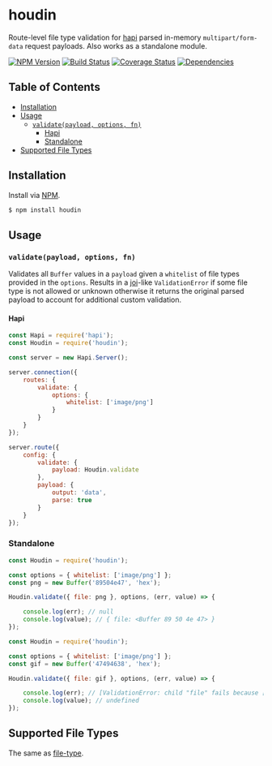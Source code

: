 # houdin
Route-level file type validation for [hapi](https://github.com/hapijs/hapi) parsed in-memory `multipart/form-data` request payloads. Also works as a standalone module.

[![NPM Version][fury-img]][fury-url] [![Build Status][travis-img]][travis-url] [![Coverage Status][coveralls-img]][coveralls-url] [![Dependencies][david-img]][david-url]

## Table of Contents
- [Installation](#installation)
- [Usage](#usage)
  - [`validate(payload, options, fn)`](#validatepayload-options-fn)
    - [Hapi](#hapi)
    - [Standalone](#standalone)
- [Supported File Types](#supported-file-types)

## Installation
Install via [NPM](https://www.npmjs.org).

```sh
$ npm install houdin
```

## Usage
### `validate(payload, options, fn)`
Validates all `Buffer` values in a `payload` given a `whitelist` of file types provided in the `options`. Results in a [joi](https://github.com/hapijs/joi)-like `ValidationError` if some file type is not allowed or unknown otherwise it returns the original parsed payload to account for additional custom validation.

#### Hapi

```js
const Hapi = require('hapi');
const Houdin = require('houdin');

const server = new Hapi.Server();

server.connection({
    routes: {
        validate: {
            options: {
                whitelist: ['image/png']
            }
        }
    }
});

server.route({
    config: {
        validate: {
            payload: Houdin.validate
        },
        payload: {
            output: 'data',
            parse: true
        }
    }
});
```

### Standalone

```js
const Houdin = require('houdin');

const options = { whitelist: ['image/png'] };
const png = new Buffer('89504e47', 'hex');

Houdin.validate({ file: png }, options, (err, value) => {

    console.log(err); // null
    console.log(value); // { file: <Buffer 89 50 4e 47> }
});
```

```js
const Houdin = require('houdin');

const options = { whitelist: ['image/png'] };
const gif = new Buffer('47494638', 'hex');

Houdin.validate({ file: gif }, options, (err, value) => {

    console.log(err); // [ValidationError: child "file" fails because ["file" type is not allowed]]
    console.log(value); // undefined
});
```

## Supported File Types
The same as [file-type](https://github.com/sindresorhus/file-type#supported-file-types).

[coveralls-img]: https://coveralls.io/repos/ruiquelhas/houdin/badge.svg
[coveralls-url]: https://coveralls.io/github/ruiquelhas/houdin
[david-img]: https://david-dm.org/ruiquelhas/houdin.svg
[david-url]: https://david-dm.org/ruiquelhas/houdin
[fury-img]: https://badge.fury.io/js/houdin.svg
[fury-url]: https://badge.fury.io/js/houdin
[travis-img]: https://travis-ci.org/ruiquelhas/houdin.svg
[travis-url]: https://travis-ci.org/ruiquelhas/houdin
